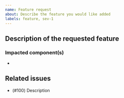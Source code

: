 ```yaml
---
name: Feature request
about: Describe the feature you would like added
labels: feature, sev-1
---
```


<!-- Hello! Please read the [Contributing Guidelines](CONTRIBUTING.md) before submitting an issue. -->

## Description of the requested feature

<!-- A clear and concise description of the feature being requested. -->


### Impacted component(s)

- 


## Related issues

- (#100) Description


<!-- 
  Please update the labels for this component to reflect the topic of the issue: accessibility, doc / demo, functionality, integration, styles-only, tests, tools.
  
  Note also the severity level; all new issues default to severity level 1 which is low priority.  If you feel this issue deserves more attention, please set the label to sev-2 or sev-3.
-->
